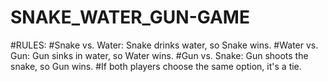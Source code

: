 # SNAKE_WATER_GUN-GAME
#RULES:
#Snake vs. Water: Snake drinks water, so Snake wins.
#Water vs. Gun: Gun sinks in water, so Water wins.
#Gun vs. Snake: Gun shoots the snake, so Gun wins.
#If both players choose the same option, it's a tie.
